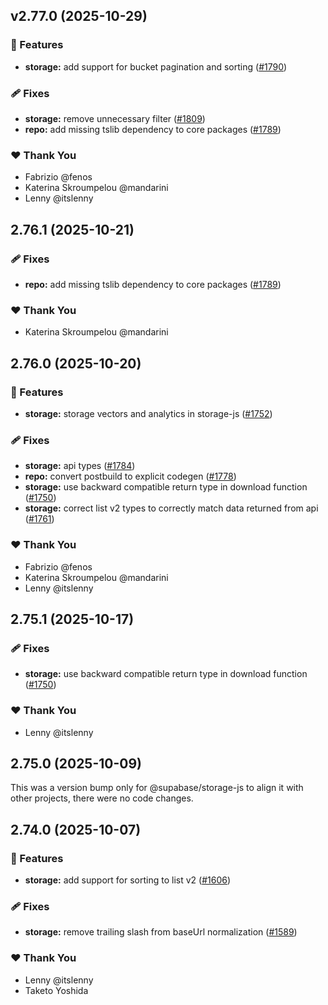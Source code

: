 ## v2.77.0 (2025-10-29)

### 🚀 Features

- **storage:** add support for bucket pagination and sorting ([#1790](https://github.com/supabase/supabase-js/pull/1790))

### 🩹 Fixes

- **storage:** remove unnecessary filter ([#1809](https://github.com/supabase/supabase-js/pull/1809))
- **repo:** add missing tslib dependency to core packages ([#1789](https://github.com/supabase/supabase-js/pull/1789))

### ❤️ Thank You

- Fabrizio @fenos
- Katerina Skroumpelou @mandarini
- Lenny @itslenny

## 2.76.1 (2025-10-21)

### 🩹 Fixes

- **repo:** add missing tslib dependency to core packages ([#1789](https://github.com/supabase/supabase-js/pull/1789))

### ❤️ Thank You

- Katerina Skroumpelou @mandarini

## 2.76.0 (2025-10-20)

### 🚀 Features

- **storage:** storage vectors and analytics in storage-js ([#1752](https://github.com/supabase/supabase-js/pull/1752))

### 🩹 Fixes

- **storage:** api types ([#1784](https://github.com/supabase/supabase-js/pull/1784))
- **repo:** convert postbuild to explicit codegen ([#1778](https://github.com/supabase/supabase-js/pull/1778))
- **storage:** use backward compatible return type in download function ([#1750](https://github.com/supabase/supabase-js/pull/1750))
- **storage:** correct list v2 types to correctly match data returned from api ([#1761](https://github.com/supabase/supabase-js/pull/1761))

### ❤️ Thank You

- Fabrizio @fenos
- Katerina Skroumpelou @mandarini
- Lenny @itslenny

## 2.75.1 (2025-10-17)

### 🩹 Fixes

- **storage:** use backward compatible return type in download function ([#1750](https://github.com/supabase/supabase-js/pull/1750))

### ❤️ Thank You

- Lenny @itslenny

## 2.75.0 (2025-10-09)

This was a version bump only for @supabase/storage-js to align it with other projects, there were no code changes.

## 2.74.0 (2025-10-07)

### 🚀 Features

- **storage:** add support for sorting to list v2 ([#1606](https://github.com/supabase/supabase-js/pull/1606))

### 🩹 Fixes

- **storage:** remove trailing slash from baseUrl normalization ([#1589](https://github.com/supabase/supabase-js/pull/1589))

### ❤️ Thank You

- Lenny @itslenny
- Taketo Yoshida
